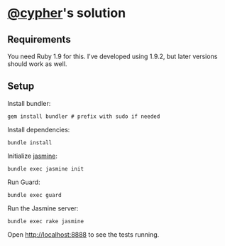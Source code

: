 # [@cypher](https://twitter.com/cypher)'s solution

## Requirements

You need Ruby 1.9 for this. I've developed using 1.9.2, but later versions should work as well.

## Setup

Install bundler:

    gem install bundler # prefix with sudo if needed

Install dependencies:

    bundle install

Initialize [jasmine](http://pivotal.github.com/jasmine/):

    bundle exec jasmine init

Run Guard:

    bundle exec guard

Run the Jasmine server:

    bundle exec rake jasmine

Open [http://localhost:8888]() to see the tests running.
